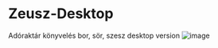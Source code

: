 # Zeusz-Desktop
Adóraktár könyvelés bor, sör, szesz desktop version
![image](https://user-images.githubusercontent.com/5490310/227740715-abc77c85-8519-4fb2-a615-838bb2c111d8.png)
